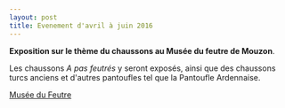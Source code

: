 ```yaml
---
layout: post
title: Evenement d'avril à juin 2016
---
```


**Exposition sur le thème du chaussons au Musée du feutre de Mouzon**.

Les chaussons *A pas feutrés* y seront exposés, ainsi que des chaussons turcs anciens et d'autres pantoufles tel que la Pantoufle Ardennaise.

[Musée du Feutre](http://www.mouzon.fr/calendrier/musee-du-feutre/evenements.html)
